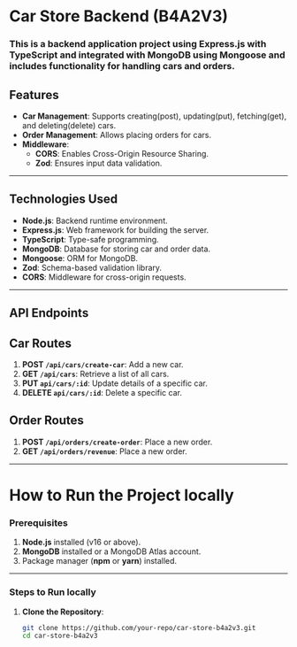 # Car Store Backend (B4A2V3)

### This is a backend application project using **Express.js** with **TypeScript** and integrated with **MongoDB** using **Mongoose** and includes functionality for handling cars and orders.

## Features

- **Car Management**: Supports creating(post), updating(put), fetching(get), and deleting(delete) cars.
- **Order Management**: Allows placing orders for cars.
- **Middleware**:
  - **CORS**: Enables Cross-Origin Resource Sharing.
  - **Zod**: Ensures input data validation.

---

## Technologies Used

- **Node.js**: Backend runtime environment.
- **Express.js**: Web framework for building the server.
- **TypeScript**: Type-safe programming.
- **MongoDB**: Database for storing car and order data.
- **Mongoose**: ORM for MongoDB.
- **Zod**: Schema-based validation library.
- **CORS**: Middleware for cross-origin requests.

---

## API Endpoints

## **Car Routes**

1. **POST `/api/cars/create-car`**: Add a new car.
2. **GET `/api/cars`**: Retrieve a list of all cars.
3. **PUT `api/cars/:id`**: Update details of a specific car.
4. **DELETE `api/cars/:id`**: Delete a specific car.

## **Order Routes**

1. **POST `/api/orders/create-order`**: Place a new order.
1. **GET `/api/orders/revenue`**: Place a new order.

---

# How to Run the Project locally

### Prerequisites

1. **Node.js** installed (v16 or above).
2. **MongoDB** installed or a MongoDB Atlas account.
3. Package manager (**npm** or **yarn**) installed.

---

### Steps to Run locally

1. **Clone the Repository**:
   ```bash
   git clone https://github.com/your-repo/car-store-b4a2v3.git
   cd car-store-b4a2v3



